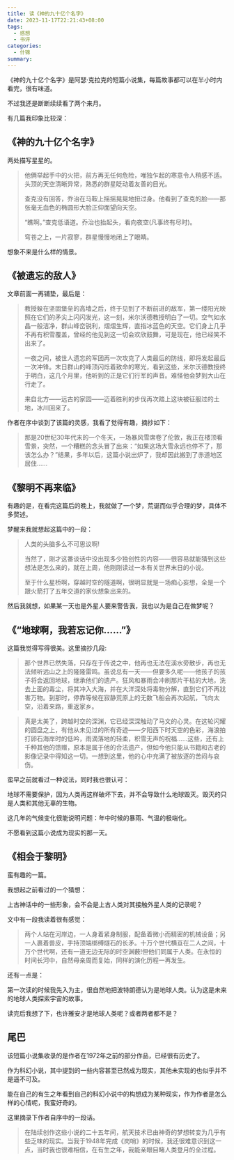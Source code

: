 ```yaml
---
title: 读《神的九十亿个名字》
date: 2023-11-17T22:21:43+08:00
tags:
  - 感想
  - 书评
categories:
  - 什锦
summary: 
---
```


《神的九十亿个名字》是阿瑟·克拉克的短篇小说集，每篇故事都可以在半小时内看完，很有味道。

不过我还是断断续续看了两个来月。

有几篇我印象比较深：

## 《神的九十亿个名字》

两处描写星星的。

> 他俩举起手中的火把，前方再无任何危险，唯独乍起的寒意令人稍感不适。头顶的天空清晰异常，熟悉的群星眨动着友善的目光。
>
> 查克没有回答，乔治在马鞍上摇摇晃晃地扭过身。他看到了查克的脸——那张毫无血色的椭圆形大脸正仰面望向天空。
> 
> “瞧啊。”查克低语道。乔治也抬起头，看向夜空(凡事终有尽时)。
> 
> 穹苍之上，一片寂寥，群星慢慢地闭上了眼睛。

想象不来是什么样的情景。

## 《被遗忘的敌人》

文章前面一再铺垫，最后是：

>教授躲在坚固堡垒的高墙之后，终于见到了不断前进的敌军，第一缕阳光映照在它们的矛尖上闪闪发光，这一刻，米尔沃德教授明白了一切。空气如水晶一般洁净，群山峰峦锐利，熠熠生辉，直指冰蓝色的天空。它们身上几乎不再有积雪覆盖，曾经的他见到这一切会欢欣鼓舞，可是现在，他已经笑不出来了。
>
>一夜之间，被世人遗忘的军团再一次攻克了人类最后的防线，即将发起最后一次冲锋。末日群山的峰顶闪烁着致命的寒光，看到这些，米尔沃德教授终于明白，这几个月里，他听到的正是它们行军的声音。难怪他会梦到大山在行走了。
>
>来自北方——远古的家园——迈着胜利的步伐再次踏上这块被征服过的土地，冰川回来了。

作者在序中谈到了该篇的灵感，我看了觉得有趣，摘抄如下：

> 那是20世纪30年代末的一个冬天，一场暴风雪席卷了伦敦，我正在楼顶看雪景，突然，一个糟糕的念头冒了出来：“如果这场大雪永远也停不了，那该怎么办？”结果，多年以后，这篇小说出炉了，我却因此搬到了赤道地区居住……

## 《黎明不再来临》

有趣的是，在看完这篇后的晚上，我就做了一个梦，荒诞而似乎合理的梦，具体不多赘述。

梦醒来我就想起这篇中的一段：

>人类的头脑多么不可思议啊!
>
>当然了，刚才这番谈话中没出现多少独创性的内容——很容易就能猜到这些想法是怎么来的，就在上周，他刚刚读过一本有关世界末日的小说。
>
>至于什么星桥啊，穿越时空的隧道啊，很明显就是一场痴心妄想，全是一个跟火箭打了五年交道的家伙想象出来的。

然后我就想，如果某一天也是外星人要来警告我，我也以为是自己在做梦呢？

## 《“地球啊，我若忘记你……”》

这篇我觉得写得很美。这里摘抄几段:

> 那个世界已然失落，只存在于传说之中，他再也无法在溪水旁散步，再也无法倾听远山之上的隆隆雷鸣。虽说总有一天——但要多久呢——他孩子的孩子将会返回地球，继承他们的遗产。狂风和暴雨会冲刷那片干枯的大地，洗去上面的毒尘，将其冲入大海，并在大洋深处将毒物分解，直到它们不再戕害万物。到那时，停靠等候在寂静荒原上的无数飞船会再次起航，飞向太空，沿着来路，重返家乡。


> 真是太美了，跨越时空的深渊，它已经深深触动了马文的心灵。在这轮闪耀的圆盘之上，有他从未见过的所有奇迹——夕阳西下时天空的色彩，海浪拍打卵石海岸时的低吟，雨滴落地的轻柔，积雪无声的祝福……这些，还有上千种其他的馈赠，原本是属于他的合法遗产，但如今他只能从书籍和古老的影像记录中得知这一切。一想到这里，他的心中充满了被放逐的苦闷与哀伤。

蛮早之前就看过一种说法，同时我也很认可：

地球不需要保护，因为人类再这样破坏下去，并不会导致什么地球毁灭。毁灭的只是人类和其他无辜的生物。

这几年的气候变化很能说明问题：年中时候的暴雨、气温的极端化。

不愿看到这篇小说成为现实的那一天。

## 《相会于黎明》

蛮有趣的一篇。

我想起之前看过的一个猜想：

上古神话中的一些形象，会不会是上古人类对其接触外星人类的记录呢？

文中有一段我读着很有感觉：

> 两个人站在河岸边，一人身着紧身制服，配备着微小而精密的机械设备；另一人裹着兽皮，手持顶端绑缚燧石的长矛。十万个世代横亘在二人之间，十万个世代啊，还有一道无边无际的时空渊薮!但他们同属于人类。在永恒的时间长河中，自然母亲周而复始，同样的演化历程一再发生。

还有一点是：

第一次读的时候我先入为主，很自然地把波特朗德认为是地球人类。认为这是未来的地球人类探索宇宙的故事。

读完后我想了下，也许雅安才是地球人类呢？或者两者都不是？

## 尾巴
该短篇小说集收录的是作者在1972年之前的部分作品，已经很有历史了。

作为科幻小说，其中提到的一些内容甚至已然成为现实，其他未实现的也似乎并不是遥不可及。

能在自己的有生之年看到自己的科幻小说中的构想成为某种现实，作为作者是怎么样的心情呢，我蛮好奇的。

这里摘录下作者自序中的一段话。

> 在陆续创作这些小说的二十五年间，航天技术已由神奇的梦想转变为几乎有些乏味的现实。当我于1948年完成《岗哨》的时候，我还很难意识到这一点，当时我也很难相信，在有生之年，我能亲眼目睹人类登月的全过程。